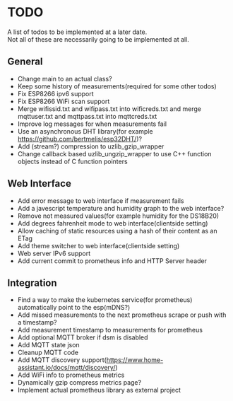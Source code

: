 # TODO
A list of todos to be implemented at a later date.  
Not all of these are necessarily going to be implemented at all.

## General
 * Change main to an actual class?
 * Keep some history of measurements(required for some other todos)
 * Fix ESP8266 ipv6 support
 * Fix ESP8266 WiFi scan support
 * Merge wifissid.txt and wifipass.txt into wificreds.txt and merge mqttuser.txt and mqttpass.txt into mqttcreds.txt
 * Improve log messages for when measurements fail
 * Use an asynchronous DHT library(for example https://github.com/bertmelis/esp32DHT/)?
 * Add (stream?) compression to uzlib_gzip_wrapper
 * Change callback based uzlib_ungzip_wrapper to use C++ function objects instead of C function pointers

## Web Interface
 * Add error message to web interface if measurement fails
 * Add a javescript temperature and humidity graph to the web interface?
 * Remove not measured values(for example humidity for the DS18B20)
 * Add degrees fahrenheit mode to web interface(clientside setting)
 * Allow caching of static resources using a hash of their content as an ETag
 * Add theme switcher to web interface(clientside setting)
 * Web server IPv6 support
 * Add current commit to prometheus info and HTTP Server header

## Integration
 * Find a way to make the kubernetes service(for prometheus) automatically point to the esp(mDNS?)
 * Add missed measurements to the next prometheus scrape or push with a timestamp?
 * Add measurement timestamp to measurements for prometheus
 * Add optional MQTT broker if dsm is disabled
 * Add MQTT state json
 * Cleanup MQTT code
 * Add MQTT discovery support(https://www.home-assistant.io/docs/mqtt/discovery/)
 * Add WiFi info to prometheus metrics
 * Dynamically gzip compress metrics page?
 * Implement actual prometheus library as external project
